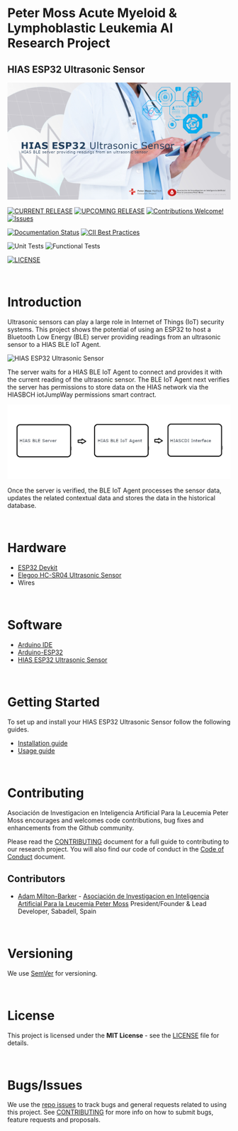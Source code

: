# Peter Moss Acute Myeloid & Lymphoblastic Leukemia AI Research Project
## HIAS ESP32 Ultrasonic Sensor

![HIAS ESP32 Ultrasonic Sensor](assets/images/project-banner.jpg)

[![CURRENT RELEASE](https://img.shields.io/badge/CURRENT%20RELEASE-1.0.0-blue.svg)](https://github.com/AIIAL/HIAS-ESP32-Ultrasonic-Sensor/tree/1.0.1) [![UPCOMING RELEASE](https://img.shields.io/badge/CURRENT%20DEV%20BRANCH-2.0.0-blue.svg)](https://github.com/AIIAL/HIAS-ESP32-Ultrasonic-Sensor/tree/2.0.0) [![Contributions Welcome!](https://img.shields.io/badge/Contributions-Welcome-lightgrey.svg)](CONTRIBUTING.md)  [![Issues](https://img.shields.io/badge/Issues-Welcome-lightgrey.svg)](issues)

[![Documentation Status](https://readthedocs.org/projects/hias-esp32-ultrasonic-sensor/badge/?version=latest)](https://hias-esp32-ultrasonic-sensor.readthedocs.io/en/latest/?badge=latest)
 [![CII Best Practices](https://bestpractices.coreinfrastructure.org/projects/5086/badge)](https://bestpractices.coreinfrastructure.org/projects/5086)

![Unit Tests](https://img.shields.io/badge/Unit%20Tests-TODO-red)
![Functional Tests](https://img.shields.io/badge/Functional%20Tests-TODO-red)

 [![LICENSE](https://img.shields.io/badge/LICENSE-MIT-blue.svg)](LICENSE)

&nbsp;

# Introduction

Ultrasonic sensors can play a large role in Internet of Things (IoT) security systems. This project shows the potential of using an ESP32 to host a Bluetooth Low Energy (BLE) server providing readings from an ultrasonic sensor to a HIAS BLE IoT Agent.

![HIAS ESP32 Ultrasonic Sensor](assets/images/hias-esp32-ultrasonic-sensor.gif)

The server waits for a HIAS BLE IoT Agent to connect and provides it with the current reading of the ultrasonic sensor. The BLE IoT Agent next verifies the server has permissions to store data on the HIAS network via the HIASBCH iotJumpWay permissions smart contract.

![HIAS BLE Network](assets/images/hias-ble-network.jpg)

Once the server is verified, the BLE IoT Agent processes the sensor data, updates the related contextual data and stores the data in the historical database.

&nbsp;

# Hardware

 - [ESP32 Devkit](https://docs.espressif.com/projects/esp-idf/en/latest/esp32s2/hw-reference/esp32s2/user-guide-saola-1-v1.2.html)
 - [Elegoo HC-SR04 Ultrasonic Sensor](https://www.elegoo.com/products/elegoo-uno-project-super-starter-kit)
 - Wires

&nbsp;

# Software

 - [Arduino IDE](https://www.arduino.cc/en/software)
 - [Arduino-ESP32](https://github.com/espressif/arduino-esp32)
 - [HIAS ESP32 Ultrasonic Sensor](arduino/HIAS-Ultrasonic-Sensor)

&nbsp;

# Getting Started

To set up and install your HIAS ESP32 Ultrasonic Sensor follow the following guides.

- [Installation guide](docs/installation/installation.md)
- [Usage guide](docs/usage/esp32.md)

&nbsp;

# Contributing
Asociación de Investigacion en Inteligencia Artificial Para la Leucemia Peter Moss encourages and welcomes code contributions, bug fixes and enhancements from the Github community.

Please read the [CONTRIBUTING](CONTRIBUTING.md "CONTRIBUTING") document for a full guide to contributing to our research project. You will also find our code of conduct in the [Code of Conduct](https://github.com/AIIAL/Contributing-Guide/blob/main/CODE-OF-CONDUCT.md) document.

## Contributors
- [Adam Milton-Barker](https://www.leukemiaairesearch.com/association/volunteers/adam-milton-barker "Adam Milton-Barker") - [Asociación de Investigacion en Inteligencia Artificial Para la Leucemia Peter Moss](https://www.leukemiaresearchassociation.ai "Asociación de Investigacion en Inteligencia Artificial Para la Leucemia Peter Moss") President/Founder & Lead Developer, Sabadell, Spain

&nbsp;

# Versioning
We use [SemVer](https://semver.org/) for versioning.

&nbsp;

# License
This project is licensed under the **MIT License** - see the [LICENSE](LICENSE "LICENSE") file for details.

&nbsp;

# Bugs/Issues
We use the [repo issues](issues "repo issues") to track bugs and general requests related to using this project. See [CONTRIBUTING](CONTRIBUTING.md "CONTRIBUTING") for more info on how to submit bugs, feature requests and proposals.